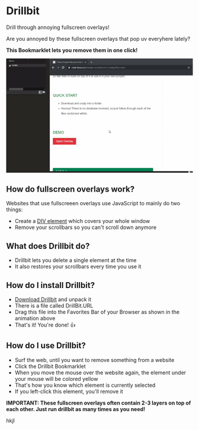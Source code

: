 # Drillbit
Drill through annoying fullscreen overlays!

Are you annoyed by these fullscreen overlays that pop uv everyhere lately?

**This Bookmarklet lets you remove them in one click!**

![Drillbit Demo](https://github.com/johnnyawesome/Drillbit/blob/master/DrillBitDemo.gif)

## How do  fullscreen overlays work?

Websites that use fullscreeen overlays use JavaScript to mainly do two things:

- Create a [DIV element](https://www.w3schools.com/tags/tag_div.asp) which covers your whole window
- Remove your scrollbars so you can't scroll down anymore

## What does Drillbit do?

- Drillbit lets you delete a single element at the time
- It also restores your scrollbars every time you use it

## How do I install Drillbit?

- [Download Drillbit](https://github.com/johnnyawesome/Drillbit/archive/master.zip) and unpack it
- There is a file called DrillBit.URL
- Drag this file into the Favorites Bar of your Browser as shown in the animation above
- That's it! You're done! 👍

## How do I use Drillbit?

- Surf the web, until you want to remove something from a website
- Click the Drillbit Bookmarklet
- When you move the mouse over the website again, the element under your mouse will be colored yellow
- That's how you know which element is currently selected
- If you left-click this element, you'll remove it

__**IMPORTANT: These fullscreen overlays often contain 2-3 layers on top of each other. Just run drillbit as many times as you need!**__

hkjl
